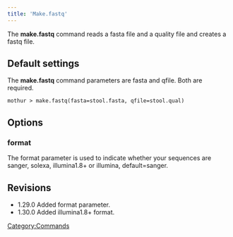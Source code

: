 ```yaml
---
title: 'Make.fastq'
---
```

The **make.fastq** command reads a fasta file and a quality file and creates
a fastq file.

## Default settings

The **make.fastq** command parameters are fasta and qfile. Both are
required.

    mothur > make.fastq(fasta=stool.fasta, qfile=stool.qual)

## Options

### format

The format parameter is used to indicate whether your sequences are
sanger, solexa, illumina1.8+ or illumina, default=sanger.

## Revisions

-   1.29.0 Added format parameter.
-   1.30.0 Added illumina1.8+ format.

[Category:Commands](Category:Commands)

